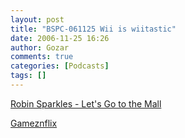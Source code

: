 ```yaml
---
layout: post
title: "BSPC-061125 Wii is wiitastic"
date: 2006-11-25 16:26
author: Gozar
comments: true
categories: [Podcasts]
tags: []
---
```

<a href="http://youtube.com/watch?v=RyWQtA4je7g">Robin Sparkles - Let's Go to the Mall</a>

<a href="http://www.gameznflix.com/">Gameznflix</a>
